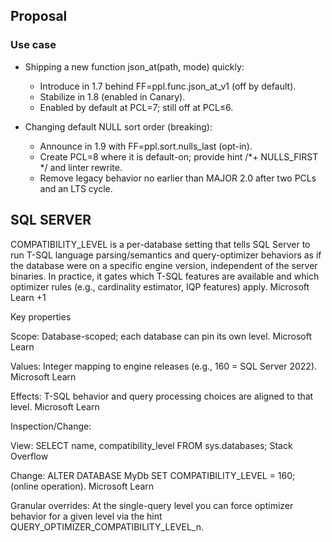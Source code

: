 ## Proposal

### Use case




* Shipping a new function json_at(path, mode) quickly:
  * Introduce in 1.7 behind FF=ppl.func.json_at_v1 (off by default).
  * Stabilize in 1.8 (enabled in Canary).
  * Enabled by default at PCL=7; still off at PCL≤6.

* Changing default NULL sort order (breaking):
  * Announce in 1.9 with FF=ppl.sort.nulls_last (opt-in).
  * Create PCL=8 where it is default-on; provide hint /*+ NULLS_FIRST */ and linter rewrite.
  * Remove legacy behavior no earlier than MAJOR 2.0 after two PCLs and an LTS cycle.


## SQL SERVER
COMPATIBILITY_LEVEL is a per-database setting that tells SQL Server to run T-SQL language parsing/semantics and query-optimizer behaviors as if the database were on a specific engine version, independent of the server binaries. In practice, it gates which T-SQL features are available and which optimizer rules (e.g., cardinality estimator, IQP features) apply. 
Microsoft Learn
+1

Key properties

Scope: Database-scoped; each database can pin its own level. 
Microsoft Learn

Values: Integer mapping to engine releases (e.g., 160 = SQL Server 2022). 
Microsoft Learn

Effects: T-SQL behavior and query processing choices are aligned to that level. 
Microsoft Learn

Inspection/Change:

View: SELECT name, compatibility_level FROM sys.databases; 
Stack Overflow

Change: ALTER DATABASE MyDb SET COMPATIBILITY_LEVEL = 160; (online operation). 
Microsoft Learn

Granular overrides: At the single-query level you can force optimizer behavior for a given level via the hint QUERY_OPTIMIZER_COMPATIBILITY_LEVEL_n.